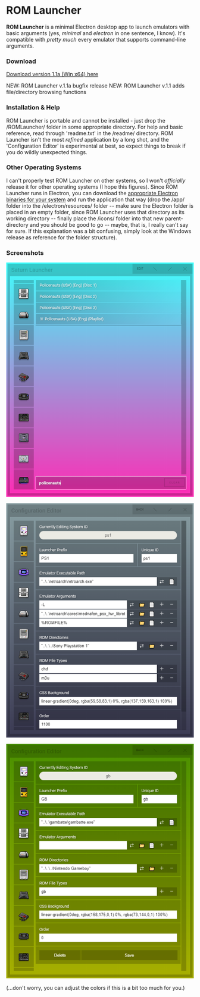 # ROM Launcher

**ROM Launcher** is a minimal Electron desktop app to launch emulators with basic arguments (yes, *minimal* and *electron* in one sentence, I know). It's compatible with *pretty much* every emulator that supports command-line arguments. 

### Download
[Download version 1.1a (Win x64) here](https://github.com/ButcheredGenre/ROMLauncher/releases/tag/1.1a)

NEW: ROM Launcher v.1.1a bugfix release
NEW: ROM Launcher v.1.1 adds file/directory browsing functions

### Installation & Help
ROM Launcher is portable and cannot be installed - just drop the /ROMLauncher/ folder in some appropriate directory. For help and basic reference, read through 'readme.txt' in the /readme/ directory. ROM Launcher isn't the most *refined* application by a long shot, and the 'Configuration Editor' is experimental at best, so expect things to break if you do wildly unexpected things.

### Other Operating Systems
I can't properly test ROM Launcher on other systems, so I won't *officially* release it for other operating systems (I hope this figures). Since ROM Launcher runs in Electron, you can download the [appropriate Electron binaries for your system](https://github.com/electron/electron/releases) and run the application that way (drop the /app/ folder into the /electron/resources/ folder -- make sure the Electron folder is placed in an empty folder, since ROM Launcher uses that directory as its working directory -- finally place the /icons/ folder into that new parent-directory and you should be good to go -- maybe, that is, I really can't say for sure. If this explanation was a bit confusing, simply look at the Windows release as reference for the folder structure).

### Screenshots
![ROM Launcher screenshot](/readme/romlauncher_screen_3.png)

![ROM Launcher screenshot](/readme/romlauncher_screen_2.png)

![ROM Launcher screenshot](/readme/romlauncher_screen_1.png)

(...don't worry, you can adjust the colors if this is a bit too much for you.)
